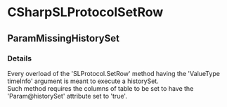 ﻿---  
uid: Validator_3_8_3  
---

# CSharpSLProtocolSetRow

## ParamMissingHistorySet

### Details

Every overload of the 'SLProtocol.SetRow' method having the 'ValueType timeInfo' argument is meant to execute a historySet.  
Such method requires the columns of table to be set to have the 'Param@historySet' attribute set to 'true'.
